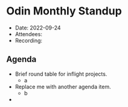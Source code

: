 # Odin Monthly Standup

* Date: 2022-09-24
* Attendees:
* Recording:

## Agenda

- Brief round table for inflight projects.
    - a
- Replace me with another agenda item.
    - b
-
